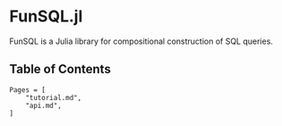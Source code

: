 # FunSQL.jl

FunSQL is a Julia library for compositional construction of SQL queries.


## Table of Contents

```@contents
Pages = [
    "tutorial.md",
    "api.md",
]
```

